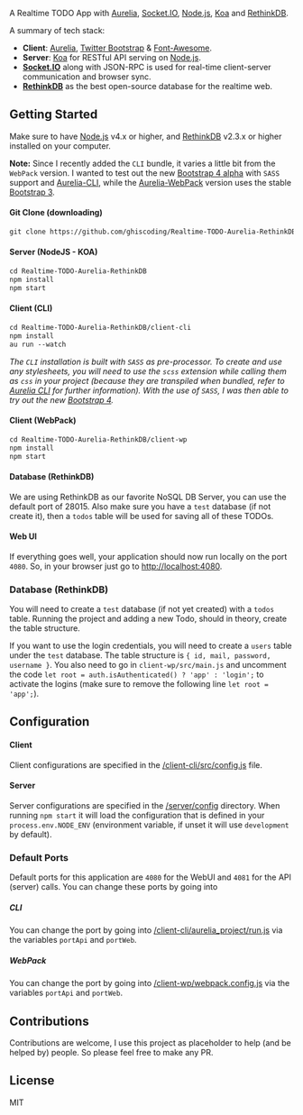 A Realtime TODO App with [Aurelia](http://aurelia.io), [Socket.IO](http://socket.io/), [Node.js](http://www.nodejs.org/), [Koa](http://koajs.com/) and [RethinkDB](https://www.rethinkdb.com/).

A summary of tech stack:
* **Client**: [Aurelia](http://aurelia.io/), [Twitter Bootstrap](http://getbootstrap.com/) & [Font-Awesome](http://fontawesome.io/).
* **Server**: [Koa](http://koajs.com/) for RESTful API serving on [Node.js](https://nodejs.org/).
* **[Socket.IO](http://socket.io/)** along with JSON-RPC is used for real-time client-server communication and browser sync.
* **[RethinkDB](https://rethinkdb.com/)** as the best open-source database for the realtime web.

## Getting Started
Make sure to have [Node.js](https://nodejs.org/) v4.x or higher, and [RethinkDB](https://rethinkdb.com/) v2.3.x or higher installed on your computer.

**Note:** Since I recently added the `CLI` bundle, it varies a little bit from the `WebPack` version. I wanted to test out the new [Bootstrap 4 alpha](http://v4-alpha.getbootstrap.com/) with `SASS` support and [Aurelia-CLI](https://github.com/aurelia/cli), while the [Aurelia-WebPack](https://github.com/aurelia/skeleton-navigation) version uses the stable [Bootstrap 3](http://getbootstrap.com/).

#### Git Clone (downloading)
```html
git clone https://github.com/ghiscoding/Realtime-TODO-Aurelia-RethinkDB
```
#### Server (NodeJS - KOA)
```html
cd Realtime-TODO-Aurelia-RethinkDB
npm install
npm start
```

#### Client (CLI)
```html
cd Realtime-TODO-Aurelia-RethinkDB/client-cli
npm install
au run --watch
```
_The `CLI` installation is built with `SASS` as pre-processor. To create and use any stylesheets, you will need to use the `scss` extension while calling them as `css` in your project (because they are transpiled when bundled, refer to [Aurelia CLI](http://aurelia.io/hub.html#/doc/article/aurelia/framework/latest/the-aurelia-cli) for further information).
With the use of `SASS`, I was then able to try out the new [Bootstrap 4](http://v4-alpha.getbootstrap.com/)._

#### Client (WebPack)
```html
cd Realtime-TODO-Aurelia-RethinkDB/client-wp
npm install
npm start
```

#### Database (RethinkDB)
We are using RethinkDB as our favorite NoSQL DB Server, you can use the default port of 28015.
Also make sure you have a `test` database (if not create it), then a `todos` table will be used for saving all of these TODOs.

#### Web UI
If everything goes well, your application should now run locally on the port `4080`. So, in your browser just go to [http://localhost:4080](http://localhost:4080).

### Database (RethinkDB)
You will need to create a `test` database (if not yet created) with a `todos` table. Running the project and adding a new Todo, should in theory, create the table structure.

If you want to use the login credentials, you will need to create a `users` table under the `test` database. The table structure is `{ id, mail, password, username }`. You also need to go in `client-wp/src/main.js` and uncomment the code `let root = auth.isAuthenticated() ? 'app' : 'login';` to activate the logins (make sure to remove the following line `let root = 'app';`).

## Configuration
#### Client
Client configurations are specified in the [/client-cli/src/config.js](https://github.com/ghiscoding/Realtime-TODO-Aurelia-RethinkDB/blob/master/client-cli/src/config.js) file.

#### Server
Server configurations are specified in the [/server/config](https://github.com/ghiscoding/Realtime-TODO-Aurelia-RethinkDB/blob/master/server/config/) directory. When running `npm start` it will load the configuration that is defined in your `process.env.NODE_ENV` (environment variable, if unset it will use `development` by default).

### Default Ports
Default ports for this application are `4080` for the WebUI and `4081` for the API (server) calls.
You can change these ports by going into
##### CLI
You can change the port by going into [/client-cli/aurelia_project/run.js](https://github.com/ghiscoding/Realtime-TODO-Aurelia-RethinkDB/blob/master/client-cli/aurelia_project/run.js) via the variables `portApi` and `portWeb`.
##### WebPack
You can change the port by going into [/client-wp/webpack.config.js](https://github.com/ghiscoding/Realtime-TODO-Aurelia-RethinkDB/blob/master/client-wp/webpack.config.js) via the variables `portApi` and `portWeb`.

## Contributions
Contributions are welcome, I use this project as placeholder to help (and be helped by) people. So please feel free to make any PR.

## License
MIT
